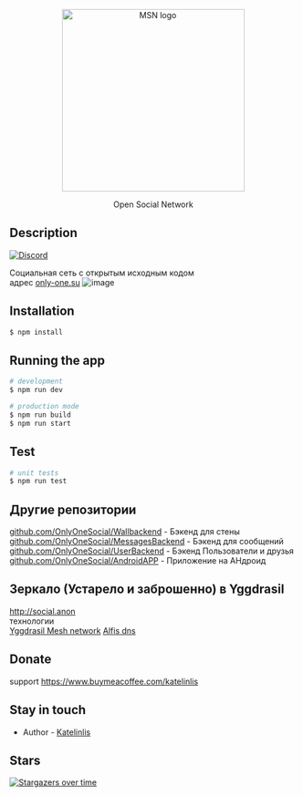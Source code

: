 <p align="center">
  <a href="http://only-one.su/" target="blank"><img src="https://only-one.su/img/Logo.svg" width="320" alt="MSN logo" /></a>
</p>
<p align="center">Open Social Network </p>


## Description
[![Discord](https://img.shields.io/discord/922386468138266725?label=Discord)](https://discord.gg/afrHYdkZ)

Социальная сеть с открытым исходным кодом 
<br/>
адрес
<a href="https://only-one.su/">only-one.su<a/>
![image](https://user-images.githubusercontent.com/56870191/148779078-391ab787-204f-4256-b5cd-abd1378cef7f.png)






## Installation

```bash
$ npm install
```

## Running the app

```bash
# development
$ npm run dev

# production mode
$ npm run build 
$ npm run start
```

## Test

```bash
# unit tests
$ npm run test
```
  
## Другие репозитории
<a href="https://github.com/OnlyOneSocial/Wallbackend">github.com/OnlyOneSocial/Wallbackend</a> - Бэкенд для  стены <br>
<a href="https://github.com/OnlyOneSocial/MessagesBackend">github.com/OnlyOneSocial/MessagesBackend</a> - Бэкенд для сообщений <br>
<a href="https://github.com/OnlyOneSocial/UserBackend">github.com/OnlyOneSocial/UserBackend</a> - Бэкенд Пользователи и друзья <br>
<a href="https://github.com/OnlyOneSocial/AndroidAPP">github.com/OnlyOneSocial/AndroidAPP</a> - Приложение на АНдроид
  
## Зеркало (Устарело и заброшенно) в Yggdrasil
  http://social.anon <br/>
технологии <br/><a href="https://github.com/yggdrasil-network/yggdrasil-go">Yggdrasil Mesh network</a>  <a href="https://github.com/Revertron/Alfis">Alfis dns</a>  </br>

  
## Donate
support
https://www.buymeacoffee.com/katelinlis

## Stay in touch

- Author - [Katelinlis](https://vk.com/katelinlis)
## Stars

[![Stargazers over time](https://starchart.cc/OnlyOneSocial/nuxtjsFrontend.svg)](https://starchart.cc/OnlyOneSocial/nuxtjsFrontend)

